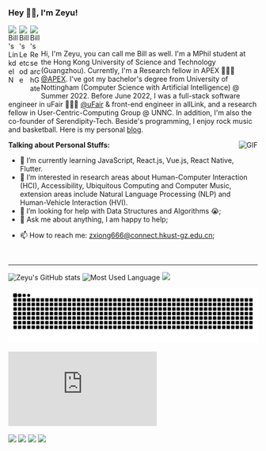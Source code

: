 ### Hey 👋🏽, I'm Zeyu!

<a href="https://www.linkedin.com/in/%E6%B3%BD%E5%AE%87-%E7%86%8A-5940b01a2/">
  <img align="left" alt="Bill's LinkdeIN" width="22px" src="https://cdn.jsdelivr.net/npm/simple-icons@v3/icons/linkedin.svg" />
</a>

<a href="https://leetcode.com/BILLXZY1215/">
  <img align="left" alt="Bill's Leetcode" width="22px" src="https://cdn.jsdelivr.net/npm/simple-icons@v3/icons/leetcode.svg" />
</a>

<a href="https://www.researchgate.net/profile/Zeyu-Xiong-5">
  <img align="left" alt="Bill's ResearchGate" width="22px" src="https://cdn.jsdelivr.net/npm/simple-icons@v3/icons/researchgate.svg" />
</a>

<br />
<br />

Hi, I'm Zeyu, you can call me Bill as well. I'm a MPhil student at the Hong Kong University of Science and Technology (Guangzhou). Currently, I'm a Research fellow in APEX 👨🏽‍💻 [@APEX](https://www.mingmingfan.com/lab/index.html). I've got my bachelor's degree from University of Nottingham (Computer Science with Artificial Intelligence) @ Summer 2022. Before June 2022, I was a full-stack software engineer in uFair 🙍🏽‍♂️ [@uFair](https://ufair.net.cn/#home) & front-end engineer in allLink, and a research fellow in User-Centric-Computing Group @ UNNC. In addition, I'm also the co-founder of Serendipity-Tech. Beside's programming, I enjoy rock music and basketball. Here is my personal [blog](https://billxzy1215.github.io/).

  <img align="right" alt="GIF" src="https://media.giphy.com/media/836HiJc7pgzy8iNXCn/giphy.gif" />
  
  
  
**Talking about Personal Stuffs:**

<!-- - 👨🏽‍💻 I’m currently working on [A-POP](https://github.com/abhisheknaiidu/A-POP); -->
- 🌱 I’m currently learning JavaScript, React.js, Vue.js, React Native, Flutter.
- 👯 I’m interested in research areas about Human-Computer Interaction (HCI), Accessibility, Ubiquitous Computing and Computer Music, extension areas include Natural Language Processing (NLP) and Human-Vehicle Interaction (HVI).
- 🤔 I’m looking for help with Data Structures and Algorithms 😭;
- 💬 Ask me about anything, I am happy to help;
<!-- - ⚡️ Fun-Fact: I started helping JEE and AIPMT aspirants, by launching my own platform known as [CompetitiveGeeks](https://competitivegeeks.wordpress.com/) in 2018, and sold almost **750+** Notes so far! -->
- 📫 How to reach me: zxiong666@connect.hkust-gz.edu.cn;
<!-- - 📝[Resume](https://drive.google.com/file/d/1TIgJ7rDBUYSkbs_QNcIEttJ5BFaIW3nn/view) -->

<br/>
<hr>

![Zeyu's GitHub stats](https://github-readme-stats.vercel.app/api?username=BILLXZY1215&theme=tokyonight&show_icons=true&count_private=true)
![Most Used Language](https://github-readme-stats.vercel.app/api/top-langs?username=BILLXZY1215&show_icons=true&theme=radical&langs_count=10&layout=compact)
![](https://github-readme-streak-stats.herokuapp.com/?user=BILLXZY1215&include_all_commits=true&hide_border=true&theme=dark)

![Snake Game](https://raw.githubusercontent.com/BILLXZY1215/BILLXZY1215/output/github-contribution-grid-snake.svg)
<!-- 
![Contribution Graph](https://activity-graph.herokuapp.com/graph?username=BILLXZY1215&theme=github&count_private=true) -->

![](http://bytecrank.com/nastyox/reporoster/php/stargazersSVG.php?user=BILLXZY1215&repo=BILLXZY1215)

![](https://komarev.com/ghpvc/?username=BILLXZY1215&color=blueviolet)
![](https://img.shields.io/github/stars/BILLXZY1215/BILLXZY1215?color=blueviolet)
![](https://img.shields.io/github/forks/BILLXZY1215/BILLXZY1215?color=blueviolet)
![](https://img.shields.io/github/contributors/BILLXZY1215/BILLXZY1215?color=blueviolet)



